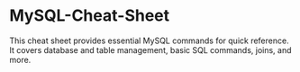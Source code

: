 # MySQL-Cheat-Sheet
This cheat sheet provides essential MySQL commands for quick reference. It covers database and table management, basic SQL commands, joins, and more.

